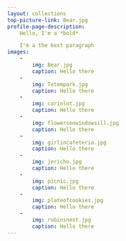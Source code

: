 ```yaml
---
layout: collections
top-picture-link: Bear.jpg
profile-page-description:
    Hello, I'm a *bold*

    I'm a the best paragraph
images:
    -
        img: Bear.jpg
        caption: Hello there
    -
        img: Totempark.jpg
        caption: Hello there
    -
        img: carinlot.jpg
        caption: Hello there
    -
        img: flowersonwindowsill.jpg
        caption: Hello there
    -
        img: girlincafeteria.jpg
        caption: Hello there
    -
        img: jericho.jpg
        caption: Hello there
    -
        img: picnic.jpg
        caption: Hello there
    -
        img: plateofcookies.jpg
        caption: Hello there
    -
        img: robinsnest.jpg
        caption: Hello there
---
```

